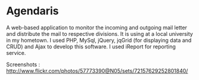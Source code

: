 Agendaris
=========

A web-based application to monitor the incoming and outgoing mail letter and distribute the mail to respective divisions. 
It is using at a local university in my hometown. I used PHP, MySql, jQuery, jqGrid (for displaying data and CRUD) and Ajax to develop this software. 
I used iReport for reporting service. 

Screenshots : http://www.flickr.com/photos/57773390@N05/sets/72157629252801840/
